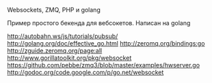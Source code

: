 Websockets, ZMQ, PHP и golang

Пример простого бекенда для вебсокетов. Написан на golang

http://autobahn.ws/js/tutorials/pubsub/
http://golang.org/doc/effective_go.html
http://zeromq.org/bindings:go
http://zguide.zeromq.org/page:all
http://www.gorillatoolkit.org/pkg/websocket
https://github.com/pebbe/zmq3/blob/master/examples/hwserver.go
http://godoc.org/code.google.com/p/go.net/websocket
